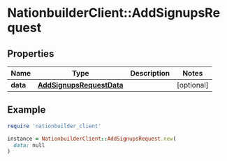 # NationbuilderClient::AddSignupsRequest

## Properties

| Name | Type | Description | Notes |
| ---- | ---- | ----------- | ----- |
| **data** | [**AddSignupsRequestData**](AddSignupsRequestData.md) |  | [optional] |

## Example

```ruby
require 'nationbuilder_client'

instance = NationbuilderClient::AddSignupsRequest.new(
  data: null
)
```

